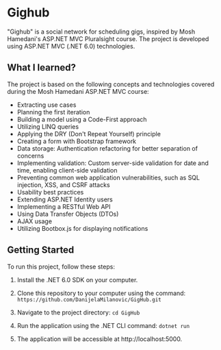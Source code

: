 # Gighub

"Gighub" is a social network for scheduling gigs, inspired by Mosh Hamedani's ASP.NET MVC Pluralsight course. The project is developed using ASP.NET MVC (.NET 6.0) technologies.

## What I learned?

The project is based on the following concepts and technologies covered during the Mosh Hamedani ASP.NET MVC course:

- Extracting use cases
- Planning the first iteration
- Building a model using a Code-First approach
- Utilizing LINQ queries
- Applying the DRY (Don't Repeat Yourself) principle
- Creating a form with Bootstrap framework
- Data storage: Authentication refactoring for better separation of concerns
- Implementing validation: Custom server-side validation for date and time, enabling client-side validation
- Preventing common web application vulnerabilities, such as SQL injection, XSS, and CSRF attacks
- Usability best practices
- Extending ASP.NET Identity users
- Implementing a RESTful Web API
- Using Data Transfer Objects (DTOs)
- AJAX usage
- Utilizing Bootbox.js for displaying notifications

## Getting Started

To run this project, follow these steps:

1. Install the .NET 6.0 SDK on your computer.

2. Clone this repository to your computer using the command:
`https://github.com/DanijelaMilanovic/GigHub.git`

3. Navigate to the project directory: `cd GigHub`

4. Run the application using the .NET CLI command: `dotnet run`

5. The application will be accessible at http://localhost:5000.
